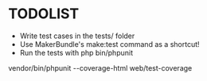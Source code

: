 # TODOLIST
 

        
  * Write test cases in the tests/ folder
  * Use MakerBundle's make:test command as a shortcut!
  * Run the tests with php bin/phpunit

   vendor/bin/phpunit --coverage-html web/test-coverage